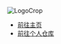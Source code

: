 ![LogoCrop](https://user-images.githubusercontent.com/29846655/213615552-f2a6c9aa-13e5-48ac-8357-03e1f143709e.png) 

- [前往主页](https://reito.fun)
- [前往个人仓库](https://github.com/cnSchwarzer)

